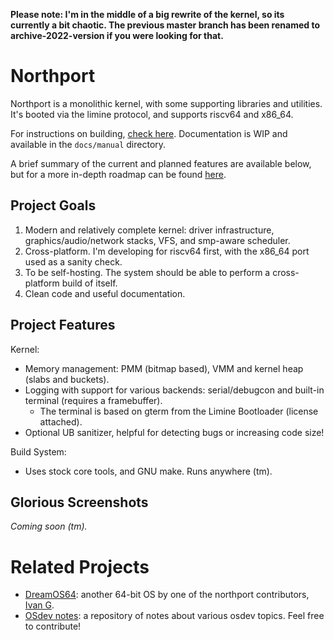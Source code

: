 **Please note: I'm in the middle of a big rewrite of the kernel, so its currently a bit chaotic. The previous master branch has been renamed to archive-2022-version if you were looking for that.**

# Northport
Northport is a monolithic kernel, with some supporting libraries and utilities.
It's booted via the limine protocol, and supports riscv64 and x86_64. 

For instructions on building, [check here](docs/Building.md). Documentation is WIP and available in the `docs/manual` directory.

A brief summary of the current and planned features are available below, but for a more in-depth roadmap can be found [here](docs/Roadmap.md).

## Project Goals
1) Modern and relatively complete kernel: driver infrastructure, graphics/audio/network stacks, VFS, and smp-aware scheduler.
2) Cross-platform. I'm developing for riscv64 first, with the x86_64 port used as a sanity check.
3) To be self-hosting. The system should be able to perform a cross-platform build of itself.
4) Clean code and useful documentation.

## Project Features
Kernel:
- Memory management: PMM (bitmap based), VMM and kernel heap (slabs and buckets).
- Logging with support for various backends: serial/debugcon and built-in terminal (requires a framebuffer).
    - The terminal is based on gterm from the Limine Bootloader (license attached).
- Optional UB sanitizer, helpful for detecting bugs or increasing code size!

Build System:
- Uses stock core tools, and GNU make. Runs anywhere (tm).

## Glorious Screenshots
*Coming soon (tm).*

# Related Projects
- [DreamOS64](https://github.com/dreamos82/Dreamos64): another 64-bit OS by one of the northport contributors, [Ivan G](https://github.com/dreamos82). 
- [OSdev notes](https://github.com/dreamos82/Osdev-Notes): a repository of notes about various osdev topics. Feel free to contribute!
